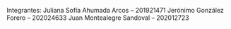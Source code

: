 Integrantes:
Juliana Sofía Ahumada Arcos – 201921471
Jerónimo González Forero – 202024633
Juan Montealegre Sandoval – 202012723
